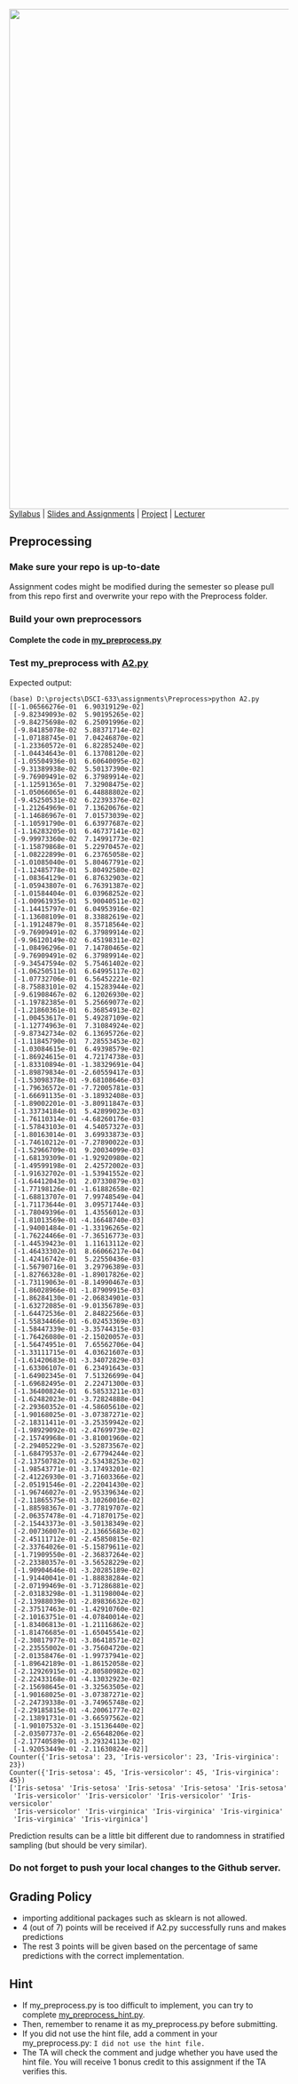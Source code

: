 [<img width=900 src="../img/title.png?raw=yes">](../README.md)   
[Syllabus](../README.md) |
[Slides and Assignments](README.md) |
[Project](project.md) |
[Lecturer](http://zhe-yu.github.io) 


## Preprocessing

### Make sure your repo is up-to-date

Assignment codes might be modified during the semester so please pull from this repo first and overwrite your repo with the Preprocess folder. 

### Build your own preprocessors

#### Complete the code in [my_preprocess.py](./Preprocess/my_preprocess.py)

### Test my_preprocess with [A2.py](Preprocess/A2.py)
Expected output:
```
(base) D:\projects\DSCI-633\assignments\Preprocess>python A2.py
[[-1.06566276e-01  6.90319129e-02]
 [-9.82349093e-02  5.90195265e-02]
 [-9.84275698e-02  6.25091996e-02]
 [-9.84185078e-02  5.88371714e-02]
 [-1.07188745e-01  7.04246870e-02]
 [-1.23360572e-01  6.82285240e-02]
 [-1.04434643e-01  6.13708120e-02]
 [-1.05504936e-01  6.60640095e-02]
 [-9.31389938e-02  5.50137390e-02]
 [-9.76909491e-02  6.37989914e-02]
 [-1.12591365e-01  7.32908475e-02]
 [-1.05066065e-01  6.44888802e-02]
 [-9.45250531e-02  6.22393376e-02]
 [-1.21264969e-01  7.13620676e-02]
 [-1.14686967e-01  7.01573039e-02]
 [-1.10591790e-01  6.63977687e-02]
 [-1.16283205e-01  6.46737141e-02]
 [-9.99973360e-02  7.14991773e-02]
 [-1.15879868e-01  5.22970457e-02]
 [-1.08222899e-01  6.23765058e-02]
 [-1.01085040e-01  5.80467791e-02]
 [-1.12485778e-01  5.80492580e-02]
 [-1.08364129e-01  6.87632903e-02]
 [-1.05943807e-01  6.76391387e-02]
 [-1.01584404e-01  6.03968252e-02]
 [-1.00961935e-01  5.90040511e-02]
 [-1.14415797e-01  6.04953916e-02]
 [-1.13608109e-01  8.33882619e-02]
 [-1.19124879e-01  8.35718564e-02]
 [-9.76909491e-02  6.37989914e-02]
 [-9.96120149e-02  6.45198311e-02]
 [-1.08496296e-01  7.14780465e-02]
 [-9.76909491e-02  6.37989914e-02]
 [-9.34547594e-02  5.75461402e-02]
 [-1.06250511e-01  6.64995117e-02]
 [-1.07732706e-01  6.56452221e-02]
 [-8.75883101e-02  4.15283944e-02]
 [-9.61908467e-02  6.12026930e-02]
 [-1.19782385e-01  5.25669077e-02]
 [-1.21860361e-01  6.36854913e-02]
 [-1.00453617e-01  5.49287109e-02]
 [-1.12774963e-01  7.31084924e-02]
 [-9.87342734e-02  6.13695726e-02]
 [-1.11845790e-01  7.28553453e-02]
 [-1.03084615e-01  6.49398579e-02]
 [-1.86924615e-01  4.72174738e-03]
 [-1.83310894e-01 -1.38329691e-04]
 [-1.89879834e-01 -2.60559417e-03]
 [-1.53098378e-01 -9.68108646e-03]
 [-1.79636572e-01 -7.72005781e-03]
 [-1.66691135e-01 -3.18932408e-03]
 [-1.89002201e-01 -3.80911847e-03]
 [-1.33734184e-01  5.42899023e-03]
 [-1.76110314e-01 -4.68260176e-03]
 [-1.57843103e-01  4.54057327e-03]
 [-1.80163014e-01  3.69933873e-03]
 [-1.74610212e-01 -7.27890022e-03]
 [-1.52966709e-01  9.20034099e-03]
 [-1.68139309e-01 -1.92920980e-02]
 [-1.49599198e-01  2.42572002e-03]
 [-1.91632702e-01 -1.53941552e-02]
 [-1.64412043e-01  2.07330879e-03]
 [-1.77198126e-01 -1.61882658e-02]
 [-1.68813707e-01  7.99748549e-04]
 [-1.71173644e-01  3.09571744e-03]
 [-1.78049396e-01  1.43556012e-03]
 [-1.81013569e-01 -4.16648740e-03]
 [-1.94001484e-01 -1.33196265e-02]
 [-1.76224466e-01 -7.36516773e-03]
 [-1.44539423e-01  1.11613112e-02]
 [-1.46433302e-01  8.66066217e-04]
 [-1.42416742e-01  5.22550436e-03]
 [-1.56790716e-01  3.29796389e-03]
 [-1.82766328e-01 -1.89017826e-02]
 [-1.73119063e-01 -8.14990467e-03]
 [-1.86028966e-01 -1.87909915e-03]
 [-1.86284130e-01 -2.06834901e-03]
 [-1.63272085e-01 -9.01356789e-03]
 [-1.64472536e-01  2.84822566e-03]
 [-1.55834466e-01 -6.02453369e-03]
 [-1.58447339e-01 -3.35744315e-03]
 [-1.76426080e-01 -2.15020057e-03]
 [-1.56474951e-01  7.65562706e-04]
 [-1.33111715e-01  4.03621607e-03]
 [-1.61420683e-01 -3.34072829e-03]
 [-1.63306107e-01  6.23491643e-03]
 [-1.64902345e-01  7.51326699e-04]
 [-1.69682495e-01  2.22471300e-03]
 [-1.36400824e-01  6.58533211e-03]
 [-1.62482023e-01 -3.72824888e-04]
 [-2.29360352e-01 -4.58605610e-02]
 [-1.90168025e-01 -3.07387271e-02]
 [-2.18311411e-01 -3.25359942e-02]
 [-1.98929092e-01 -2.47699739e-02]
 [-2.15749968e-01 -3.81001960e-02]
 [-2.29405229e-01 -3.52873567e-02]
 [-1.68479537e-01 -2.67794244e-02]
 [-2.13750782e-01 -2.53438253e-02]
 [-1.98543771e-01 -3.17493201e-02]
 [-2.41226930e-01 -3.71603366e-02]
 [-2.05191546e-01 -2.22041430e-02]
 [-1.96746027e-01 -2.95339634e-02]
 [-2.11865575e-01 -3.10260016e-02]
 [-1.88598367e-01 -3.77819707e-02]
 [-2.06357478e-01 -4.71870175e-02]
 [-2.15443373e-01 -3.50138349e-02]
 [-2.00736007e-01 -2.13665683e-02]
 [-2.45111712e-01 -2.45850815e-02]
 [-2.33764026e-01 -5.15879611e-02]
 [-1.71909550e-01 -2.36837264e-02]
 [-2.23380357e-01 -3.56528229e-02]
 [-1.90904646e-01 -3.20285189e-02]
 [-1.91440041e-01 -1.88838284e-02]
 [-2.07199469e-01 -3.71286881e-02]
 [-2.03183298e-01 -1.31198004e-02]
 [-2.13988039e-01 -2.89836632e-02]
 [-2.37517463e-01 -1.42910760e-02]
 [-2.10163751e-01 -4.07840014e-02]
 [-1.83406813e-01 -1.21116862e-02]
 [-1.81476685e-01 -1.65045541e-02]
 [-2.30817977e-01 -3.86418571e-02]
 [-2.23555002e-01 -3.75604720e-02]
 [-2.01358476e-01 -1.99737941e-02]
 [-1.89642189e-01 -1.86152058e-02]
 [-2.12926915e-01 -2.80580982e-02]
 [-2.22433168e-01 -4.13032923e-02]
 [-2.15698645e-01 -3.32563505e-02]
 [-1.90168025e-01 -3.07387271e-02]
 [-2.24739338e-01 -3.74965748e-02]
 [-2.29185815e-01 -4.20061777e-02]
 [-2.13891731e-01 -3.66597562e-02]
 [-1.90107532e-01 -3.15136440e-02]
 [-2.03507737e-01 -2.65648206e-02]
 [-2.17740589e-01 -3.29324113e-02]
 [-1.92053449e-01 -2.11630824e-02]]
Counter({'Iris-setosa': 23, 'Iris-versicolor': 23, 'Iris-virginica': 23})
Counter({'Iris-setosa': 45, 'Iris-versicolor': 45, 'Iris-virginica': 45})
['Iris-setosa' 'Iris-setosa' 'Iris-setosa' 'Iris-setosa' 'Iris-setosa'
 'Iris-versicolor' 'Iris-versicolor' 'Iris-versicolor' 'Iris-versicolor'
 'Iris-versicolor' 'Iris-virginica' 'Iris-virginica' 'Iris-virginica'
 'Iris-virginica' 'Iris-virginica']

```
Prediction results can be a little bit different due to randomness in stratified sampling (but should be very similar).


### Do not forget to push your local changes to the Github server.

 
 ## Grading Policy
 - importing additional packages such as sklearn is not allowed.
 - 4 (out of 7) points will be received if A2.py successfully runs and makes predictions
 - The rest 3 points will be given based on the percentage of same predictions with the correct implementation.
 
   
## Hint
 - If my_preprocess.py is too difficult to implement, you can try to complete [my_preprocess_hint.py](./Preprocess/my_preprocess_hint.py).
 - Then, remember to rename it as my_preprocess.py before submitting.
 - If you did not use the hint file, add a comment in your my_preprocess.py: ```I did not use the hint file.```
 - The TA will check the comment and judge whether you have used the hint file. You will receive 1 bonus credit to this assignment if the TA verifies this.
